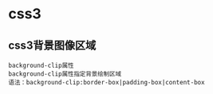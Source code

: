 # css3
## css3背景图像区域
    background-clip属性
    background-clip属性指定背景绘制区域
    语法：background-clip:border-box|padding-box|content-box
